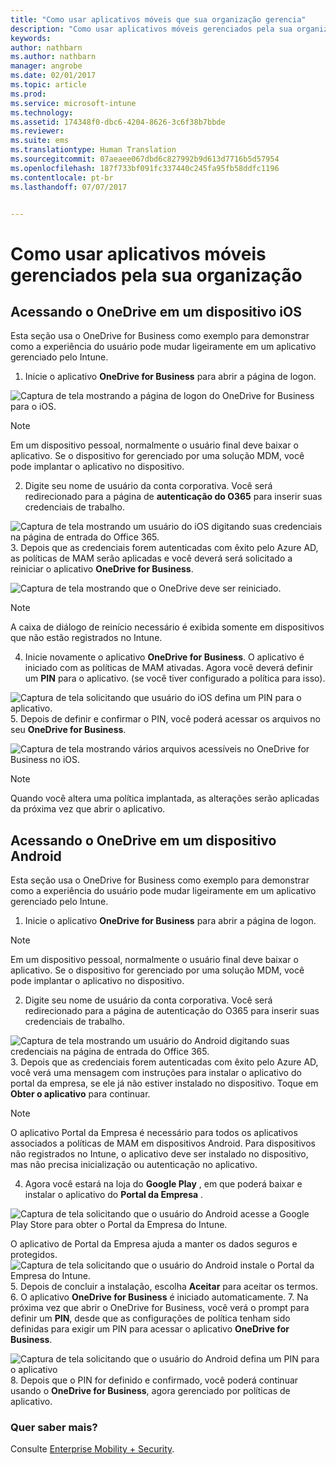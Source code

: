 ```yaml
---
title: "Como usar aplicativos móveis que sua organização gerencia"
description: "Como usar aplicativos móveis gerenciados pela sua organização"
keywords: 
author: nathbarn
ms.author: nathbarn
manager: angrobe
ms.date: 02/01/2017
ms.topic: article
ms.prod: 
ms.service: microsoft-intune
ms.technology: 
ms.assetid: 174348f0-dbc6-4204-8626-3c6f38b7bbde
ms.reviewer: 
ms.suite: ems
ms.translationtype: Human Translation
ms.sourcegitcommit: 07aeaee067dbd6c827992b9d613d7716b5d57954
ms.openlocfilehash: 187f733bf091fc337440c245fa95fb58ddfc1196
ms.contentlocale: pt-br
ms.lasthandoff: 07/07/2017


---
```


# <a name="how-to-use-mobile-apps-managed-by-your-organization"></a>Como usar aplicativos móveis gerenciados pela sua organização

## <a name="accessing-onedrive-on-an-ios-device"></a>Acessando o OneDrive em um dispositivo iOS

Esta seção usa o OneDrive for Business como exemplo para demonstrar como a experiência do usuário pode mudar ligeiramente em um aplicativo gerenciado pelo Intune.

1.  Inicie o aplicativo **OneDrive for Business** para abrir a página de logon.

  ![Captura de tela mostrando a página de logon do OneDrive for Business para o iOS.](./media/ft-useMngdApps-1-launchOnedrive.png)
> [!NOTE]
> Em um dispositivo pessoal, normalmente o usuário final deve baixar o aplicativo. Se o dispositivo for gerenciado por uma solução MDM, você pode implantar o aplicativo no dispositivo.

2.  Digite seu nome de usuário da conta corporativa. Você será redirecionado para a página de **autenticação do O365** para inserir suas credenciais de trabalho.

  ![Captura de tela mostrando um usuário do iOS digitando suas credenciais na página de entrada do Office 365.](./media/ft-useMngdApps-2-enterName.png)
3.  Depois que as credenciais forem autenticadas com êxito pelo Azure AD, as políticas de MAM serão aplicadas e você deverá será solicitado a reiniciar o aplicativo **OneDrive for Business**.

  ![Captura de tela mostrando que o OneDrive deve ser reiniciado.](./media/ft-useMngdApps-3-restart.png)
> [!NOTE]
> A caixa de diálogo de reinício necessário é exibida somente em dispositivos que não estão registrados no Intune.

4.  Inicie novamente o aplicativo **OneDrive for Business**. O aplicativo é iniciado com as políticas de MAM ativadas. Agora você deverá definir um **PIN** para o aplicativo. (se você tiver configurado a política para isso).

  ![Captura de tela solicitando que usuário do iOS defina um PIN para o aplicativo.](./media/ft-useMngdApps-4-enterPIN.png)
5.  Depois de definir e confirmar o PIN, você poderá acessar os arquivos no seu **OneDrive for Business**.

  ![Captura de tela mostrando vários arquivos acessíveis no OneDrive for Business no iOS.](./media/ft-useMngdApps-5-accessFiles.png)
> [!NOTE]
> Quando você altera uma política implantada, as alterações serão aplicadas da próxima vez que abrir o aplicativo.

## <a name="accessing-onedrive-on-an-android-device"></a>Acessando o OneDrive em um dispositivo Android
Esta seção usa o OneDrive for Business como exemplo para demonstrar como a experiência do usuário pode mudar ligeiramente em um aplicativo gerenciado pelo Intune.
1.  Inicie o aplicativo **OneDrive for Business** para abrir a página de logon.
> [!NOTE]
> Em um dispositivo pessoal, normalmente o usuário final deve baixar o aplicativo. Se o dispositivo for gerenciado por uma solução MDM, você pode implantar o aplicativo no dispositivo.

2.  Digite seu nome de usuário da conta corporativa. Você será redirecionado para a página de autenticação do O365 para inserir suas credenciais de trabalho.

  ![Captura de tela mostrando um usuário do Android digitando suas credenciais na página de entrada do Office 365.](./media/ft-useMngdApps-6-enterCreds.png)
3.  Depois que as credenciais forem autenticadas com êxito pelo Azure AD, você verá uma mensagem com instruções para instalar o aplicativo do portal da empresa, se ele já não estiver instalado no dispositivo. Toque em **Obter o aplicativo** para continuar.
> [!NOTE]
> O aplicativo Portal da Empresa é necessário para todos os aplicativos associados a políticas de MAM em dispositivos Android. Para dispositivos não registrados no Intune, o aplicativo deve ser instalado no dispositivo, mas não precisa inicialização ou autenticação no aplicativo.

4.  Agora você estará na loja do **Google Play** , em que poderá baixar e instalar o aplicativo do **Portal da Empresa** .

  ![Captura de tela solicitando que o usuário do Android acesse a Google Play Store para obter o Portal da Empresa do Intune.](./media/ft-useMngdApps-7-installPortal.png)

 O aplicativo de Portal da Empresa ajuda a manter os dados seguros e protegidos.
![Captura de tela solicitando que o usuário do Android instale o Portal da Empresa do Intune.](./media/ft-useMngdApps-8-intunePortal.png)
5.  Depois de concluir a instalação, escolha **Aceitar** para aceitar os termos.
6.  O aplicativo **OneDrive for Business** é iniciado automaticamente.
7.  Na próxima vez que abrir o OneDrive for Business, você verá o prompt para definir um **PIN**, desde que as configurações de política tenham sido definidas para exigir um PIN para acessar o aplicativo **OneDrive for Business**.

  ![Captura de tela solicitando que o usuário do Android defina um PIN para o aplicativo](./media/ft-useMngdApps-9-setNewPIN.png)
8.  Depois que o PIN for definido e confirmado, você poderá continuar usando o **OneDrive for Business**, agora gerenciado por políticas de aplicativo.

### <a name="want-to-learn-more"></a>Quer saber mais?
Consulte [Enterprise Mobility + Security](https://www.microsoft.com/en-us/server-cloud/enterprise-mobility/overview.aspx).

